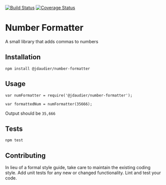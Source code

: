 [![Build Status](https://travis-ci.org/mike-stumpf/chorus.js.svg?branch=master)](https://travis-ci.org/mike-stumpf/chorus.js)
[![Coverage Status](https://coveralls.io/repos/github/mike-stumpf/chorus.js/badge.svg?branch=master)](https://coveralls.io/github/mike-stumpf/chorus.js?branch=master)


Number Formatter
=========

A small library that adds commas to numbers

## Installation

  `npm install @jdaudier/number-formatter`

## Usage

    var numFormatter = require('@jdaudier/number-formatter');

    var formattedNum = numFormatter(35666);


  Output should be `35,666`


## Tests

  `npm test`

## Contributing

In lieu of a formal style guide, take care to maintain the existing coding style. Add unit tests for any new or changed functionality. Lint and test your code.
